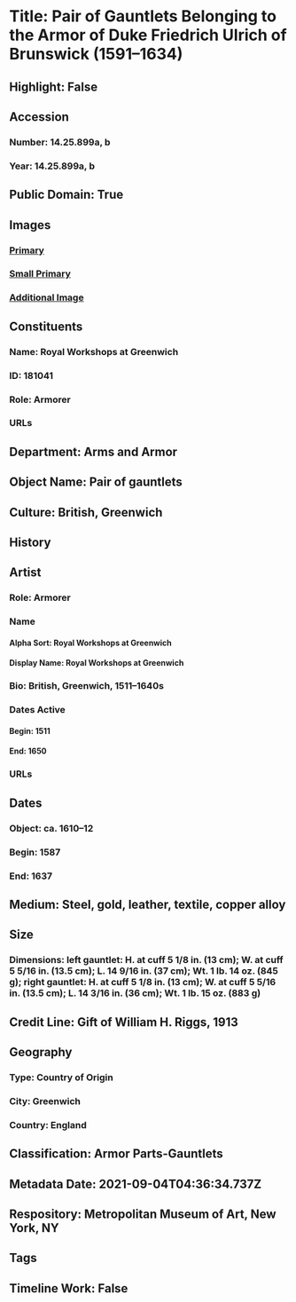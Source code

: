 # Title: Pair of Gauntlets Belonging to the Armor of Duke Friedrich Ulrich of Brunswick (1591–1634)
## Highlight: False
## Accession
### Number: 14.25.899a, b
### Year: 14.25.899a, b
## Public Domain: True
## Images
### [Primary](https://images.metmuseum.org/CRDImages/aa/original/DT260032.jpg)
### [Small Primary](https://images.metmuseum.org/CRDImages/aa/web-large/DT260032.jpg)
### [Additional Image](https://images.metmuseum.org/CRDImages/aa/original/DT260033.jpg)
## Constituents
### Name: Royal Workshops at Greenwich
### ID: 181041
### Role: Armorer
### URLs
## Department: Arms and Armor
## Object Name: Pair of gauntlets
## Culture: British, Greenwich
## History
## Artist
### Role: Armorer
### Name
#### Alpha Sort: Royal Workshops at Greenwich
#### Display Name: Royal Workshops at Greenwich
### Bio: British, Greenwich, 1511–1640s
### Dates Active
#### Begin: 1511
#### End: 1650
### URLs
## Dates
### Object: ca. 1610–12
### Begin: 1587
### End: 1637
## Medium: Steel, gold, leather, textile, copper alloy
## Size
### Dimensions: left gauntlet: H. at cuff 5 1/8 in. (13 cm); W. at cuff 5 5/16 in. (13.5 cm); L. 14 9/16 in. (37 cm); Wt. 1 lb. 14 oz. (845 g); right gauntlet: H. at cuff 5 1/8 in. (13 cm); W. at cuff 5 5/16 in. (13.5 cm); L. 14 3/16 in. (36 cm); Wt. 1 lb. 15 oz. (883 g)
## Credit Line: Gift of William H. Riggs, 1913
## Geography
### Type: Country of Origin
### City: Greenwich
### Country: England
## Classification: Armor Parts-Gauntlets
## Metadata Date: 2021-09-04T04:36:34.737Z
## Respository: Metropolitan Museum of Art, New York, NY
## Tags
## Timeline Work: False